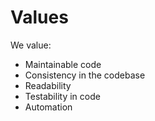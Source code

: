 # Values

We value:

* Maintainable code
* Consistency in the codebase
* Readability
* Testability in code
* Automation
